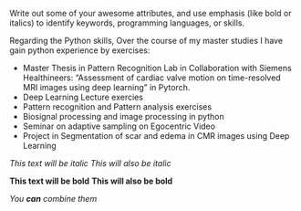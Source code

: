 Write out some of your awesome attributes, and use emphasis (like bold or italics) to identify keywords, programming languages, or skills. 

Regarding the Python skills, Over the course of my master studies I have gain python experience by exercises:
- Master Thesis in Pattern Recognition Lab in Collaboration with Siemens
Healthineers: “Assessment of cardiac valve motion on time-resolved MRI images using deep learning” in Pytorch.
- Deep Learning Lecture exercies
- Pattern recognition and Pattern analysis exercises
- Biosignal processing and image processing in python
- Seminar on adaptive sampling on Egocentric Video
- Project in Segmentation of scar and edema in CMR images using Deep Learning


*This text will be italic*
_This will also be italic_

**This text will be bold**
__This will also be bold__

_You **can** combine them_

